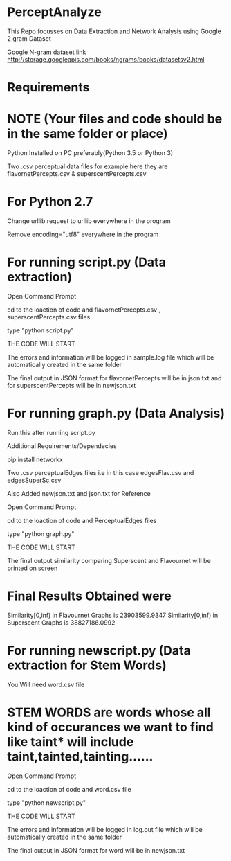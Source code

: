 # PerceptAnalyze

This Repo focusses on Data Extraction and Network Analysis using Google 2 gram Dataset

Google N-gram dataset link http://storage.googleapis.com/books/ngrams/books/datasetsv2.html

# Requirements 
# NOTE (Your files and code should be in the same folder or place)
Python Installed on PC preferably(Python 3.5 or Python 3)

Two .csv perceptual data files for example here they are flavornetPercepts.csv & superscentPercepts.csv

# For Python 2.7
Change urllib.request to urllib everywhere in the program

Remove encoding="utf8" everywhere in the program

# For running script.py (Data extraction)

Open Command Prompt

cd to the loaction of code and flavornetPercepts.csv , superscentPercepts.csv files

type "python script.py"

THE CODE WILL START

The errors and information will be logged in sample.log file which will be automatically created in the same folder

The final output in JSON format for flavornetPercepts will be in json.txt and for superscentPercepts will be in newjson.txt

# For running graph.py (Data Analysis)

Run this after running script.py

Additional Requirements/Dependecies

pip install networkx

Two .csv perceptualEdges files i.e in this case edgesFlav.csv and edgesSuperSc.csv 


Also Added newjson.txt and json.txt for Reference

Open Command Prompt

cd to the loaction of code and PerceptualEdges files

type "python graph.py"

THE CODE WILL START

The final output similarity comparing Superscent and Flavournet will be printed on screen 

# Final Results Obtained were

Similarity[0,inf) in Flavournet Graphs is  23903599.9347
Similarity[0,inf) in Superscent Graphs is  38827186.0992


# For running newscript.py (Data extraction for Stem Words)

You Will need word.csv file

# STEM WORDS are words whose all kind of occurances we want to find like taint* will include taint,tainted,tainting......

Open Command Prompt

cd to the loaction of code and word.csv file

type "python newscript.py"

THE CODE WILL START

The errors and information will be logged in log.out file which will be automatically created in the same folder

The final output in JSON format for word will be in newjson.txt 

